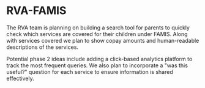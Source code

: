 # RVA-FAMIS

The RVA team is planning on building a search tool for parents to quickly check which services are covered for their children under FAMIS. Along with services covered we plan to show copay amounts and human-readable descriptions of the services.

Potential phase 2 ideas include adding a click-based analytics platform to track the most frequent queries. We also plan to incorporate a "was this useful?" question for each service to ensure information is shared effectively.